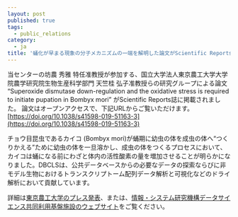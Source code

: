 ```yaml
---
layout: post
published: true
tags:
  - public_relations
category:
  - ja
title: '蛹化が早まる現象の分子メカニズムの一端を解明した論文がScientific Reports誌に掲載されました'
---
```

当センターの坊農 秀雅 特任准教授が参加する、国立大学法人東京農工大学大学院農学研究院生物生産科学部門 天竺桂 弘子准教授らの研究グループによる論文 “Superoxide dismutase down-regulation and the oxidative stress is required to initiate pupation in Bombyx mori” がScientific Reports誌に掲載されました。
論文はオープンアクセスで、下記URLからご覧いただけます。
[https://doi.org/10.1038/s41598-019-51163-3](https://doi.org/10.1038/s41598-019-51163-3)   

チョウ目昆虫であるカイコ (Bombyx mori)が蛹期に幼虫の体を成虫の体へ“つくりかえる”ために幼虫の体を一旦溶かし、成虫の体をつくるプロセスにおいて、カイコは蛹になる前にわざと体内の活性酸素の量を増加させることが明らかになりました。DBCLSは、公共データベースからの必要なデータの探索ならびに非モデル生物におけるトランスクリプトーム配列データ解析と可視化などのドライ解析において貢献しています。   

詳細は[東京農工大学のプレス発表](https://www.tuat.ac.jp/outline/disclosure/pressrelease/2019/20191028_01.html)、または、[情報・システム研究機構データサイエンス共同利用基盤施設のウェブサイト](https://ds.rois.ac.jp/post-3682/)をご覧ください。


